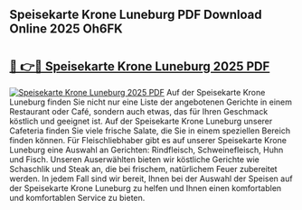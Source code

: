 ## Speisekarte Krone Luneburg PDF Download Online 2025 Oh6FK

# <h2><a href="http://gca2g2.nevu.top/?p=Speisekarte+Krone+Luneburg">🔗 👉🔴 Speisekarte Krone Luneburg 2025 PDF</a></h2>

[![Speisekarte Krone Luneburg 2025 PDF](https://i.imgur.com/dBaPXMq.png)](http://gca2g2.nevu.top/?p=Speisekarte+Krone+Luneburg)
Auf der Speisekarte Krone Luneburg finden Sie nicht nur eine Liste der angebotenen Gerichte in einem Restaurant oder Café, sondern auch etwas, das für Ihren Geschmack köstlich und geeignet ist. Auf der Speisekarte Krone Luneburg unserer Cafeteria finden Sie viele frische Salate, die Sie in einem speziellen Bereich finden können. Für Fleischliebhaber gibt es auf unserer Speisekarte Krone Luneburg eine Auswahl an Gerichten: Rindfleisch, Schweinefleisch, Huhn und Fisch. Unseren Auserwählten bieten wir köstliche Gerichte wie Schaschlik und Steak an, die bei frischem, natürlichem Feuer zubereitet werden. In jedem Fall sind wir bereit, Ihnen bei der Auswahl der Speisen auf der Speisekarte Krone Luneburg zu helfen und Ihnen einen komfortablen und komfortablen Service zu bieten.
